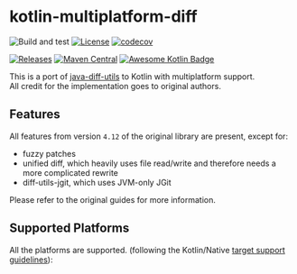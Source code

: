 # kotlin-multiplatform-diff

![Build and test](https://github.com/petertrr/kotlin-multiplatform-diff/workflows/Build%20and%20test/badge.svg)
[![License](https://img.shields.io/github/license/petertrr/kotlin-multiplatform-diff)](https://github.com/petertrr/kotlin-multiplatform-diff/blob/main/LICENSE)
[![codecov](https://codecov.io/gh/petertrr/kotlin-multiplatform-diff/branch/main/graph/badge.svg)](https://codecov.io/gh/petertrr/kotlin-multiplatform-diff)

[![Releases](https://img.shields.io/github/v/release/petertrr/kotlin-multiplatform-diff)](https://github.com/petertrr/kotlin-multiplatform-diff/releases)
[![Maven Central](https://img.shields.io/maven-central/v/io.github.petertrr/kotlin-multiplatform-diff)](https://mvnrepository.com/artifact/io.github.petertrr)
[![Awesome Kotlin Badge](https://kotlin.link/awesome-kotlin.svg)](https://github.com/KotlinBy/awesome-kotlin)

This is a port of [java-diff-utils](https://github.com/java-diff-utils/java-diff-utils) to Kotlin with multiplatform support.  
All credit for the implementation goes to original authors.

## Features

All features from version `4.12` of the original library are present, except for:

- fuzzy patches
- unified diff, which heavily uses file read/write and therefore needs a more complicated rewrite
- diff-utils-jgit, which uses JVM-only JGit

Please refer to the original guides for more information.

## Supported Platforms

All the platforms are supported. (following the Kotlin/Native [target support guidelines](https://kotlinlang.org/docs/native-target-support.html)):
